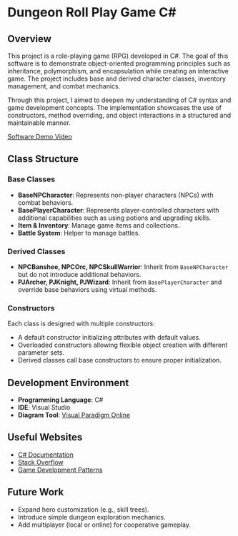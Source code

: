 # Dungeon Roll Play Game C#

## Overview

This project is a role-playing game (RPG) developed in C#. The goal of this software is to demonstrate object-oriented programming principles such as inheritance, polymorphism, and encapsulation while creating an interactive game. The project includes base and derived character classes, inventory management, and combat mechanics.

Through this project, I aimed to deepen my understanding of C# syntax and game development concepts. The implementation showcases the use of constructors, method overriding, and object interactions in a structured and maintainable manner.

[Software Demo Video](https://youtu.be/bBIiYf2_Uyk)

## Class Structure

### Base Classes
- **BaseNPCharacter**: Represents non-player characters (NPCs) with combat behaviors.
- **BasePlayerCharacter**: Represents player-controlled characters with additional capabilities such as using potions and upgrading skills.
- **Item & Inventory**: Manage game items and collections.
- **Battle System**: Helper to manage battles.

### Derived Classes
- **NPCBanshee, NPCOrc, NPCSkullWarrior**: Inherit from `BaseNPCharacter` but do not introduce additional behaviors.
- **PJArcher, PJKnight, PJWizard**: Inherit from `BasePlayerCharacter` and override base behaviors using virtual methods.

### Constructors
Each class is designed with multiple constructors:
- A default constructor initializing attributes with default values.
- Overloaded constructors allowing flexible object creation with different parameter sets.
- Derived classes call base constructors to ensure proper initialization.


## Development Environment

- **Programming Language**: C#
- **IDE**: Visual Studio
- **Diagram Tool**: [Visual Paradigm Online](https://online.visual-paradigm.com/app/diagrams/#)

## Useful Websites
- [C# Documentation](https://learn.microsoft.com/en-us/dotnet/csharp/)
- [Stack Overflow](https://stackoverflow.com/)
- [Game Development Patterns](https://gameprogrammingpatterns.com/)

## Future Work
- Expand hero customization (e.g., skill trees).
- Introduce simple dungeon exploration mechanics.
- Add multiplayer (local or online) for cooperative gameplay.
